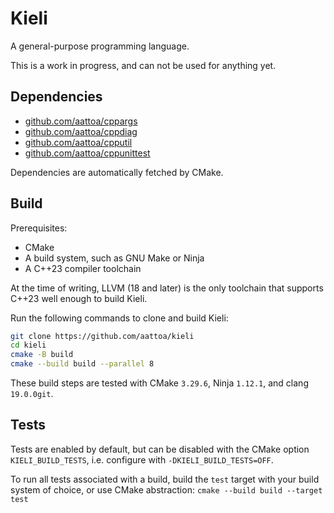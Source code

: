 # Kieli

A general-purpose programming language.

This is a work in progress, and can not be used for anything yet.

## Dependencies

- [github.com/aattoa/cppargs](https://github.com/aattoa/cppargs)
- [github.com/aattoa/cppdiag](https://github.com/aattoa/cppdiag)
- [github.com/aattoa/cpputil](https://github.com/aattoa/cpputil)
- [github.com/aattoa/cppunittest](https://github.com/aattoa/cppunittest)

Dependencies are automatically fetched by CMake.

## Build

Prerequisites:

- CMake
- A build system, such as GNU Make or Ninja
- A C++23 compiler toolchain

At the time of writing, LLVM (18 and later) is the only toolchain that supports C++23 well enough to build Kieli.

Run the following commands to clone and build Kieli:

```sh
git clone https://github.com/aattoa/kieli
cd kieli
cmake -B build
cmake --build build --parallel 8
```

These build steps are tested with CMake `3.29.6`, Ninja `1.12.1`, and clang `19.0.0git`.

## Tests

Tests are enabled by default, but can be disabled with the CMake option `KIELI_BUILD_TESTS`, i.e. configure with `-DKIELI_BUILD_TESTS=OFF`.

To run all tests associated with a build, build the `test` target with your build system of choice, or use CMake abstraction: `cmake --build build --target test`
